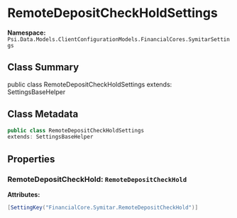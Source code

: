 # RemoteDepositCheckHoldSettings

**Namespace:** `Psi.Data.Models.ClientConfigurationModels.FinancialCores.SymitarSettings`

## Class Summary

public class RemoteDepositCheckHoldSettings
extends: SettingsBaseHelper

## Class Metadata

```typescript
public class RemoteDepositCheckHoldSettings
extends: SettingsBaseHelper
```

## Properties

### RemoteDepositCheckHold: `RemoteDepositCheckHold`

**Attributes:**
```csharp
[SettingKey("FinancialCore.Symitar.RemoteDepositCheckHold")]
```
